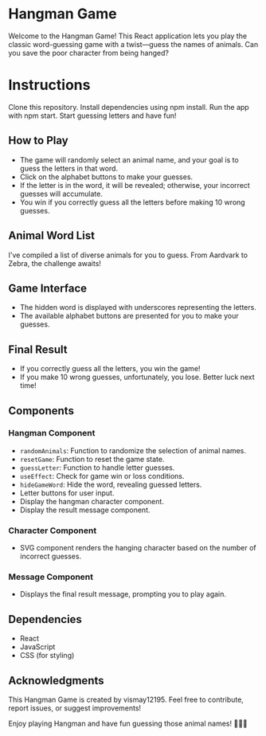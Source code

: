 # Hangman Game

Welcome to the Hangman Game! This React application lets you play the classic word-guessing game with a twist—guess the names of animals. Can you save the poor character from being hanged?

# Instructions
Clone this repository.
Install dependencies using npm install.
Run the app with npm start.
Start guessing letters and have fun!

## How to Play
- The game will randomly select an animal name, and your goal is to guess the letters in that word.
- Click on the alphabet buttons to make your guesses.
- If the letter is in the word, it will be revealed; otherwise, your incorrect guesses will accumulate.
- You win if you correctly guess all the letters before making 10 wrong guesses.

## Animal Word List
I've compiled a list of diverse animals for you to guess. From Aardvark to Zebra, the challenge awaits!

## Game Interface
- The hidden word is displayed with underscores representing the letters.
- The available alphabet buttons are presented for you to make your guesses.

## Final Result
- If you correctly guess all the letters, you win the game!
- If you make 10 wrong guesses, unfortunately, you lose. Better luck next time!

## Components
### Hangman Component
- `randomAnimals`: Function to randomize the selection of animal names.
- `resetGame`: Function to reset the game state.
- `guessLetter`: Function to handle letter guesses.
- `useEffect`: Check for game win or loss conditions.
- `hideGameWord`: Hide the word, revealing guessed letters.
- Letter buttons for user input.
- Display the hangman character component.
- Display the result message component.

### Character Component
- SVG component renders the hanging character based on the number of incorrect guesses.

### Message Component
- Displays the final result message, prompting you to play again.

## Dependencies

- React
- JavaScript
- CSS (for styling)

## Acknowledgments
This Hangman Game is created by vismay12195. Feel free to contribute, report issues, or suggest improvements!

Enjoy playing Hangman and have fun guessing those animal names! 🦓🐘🦒